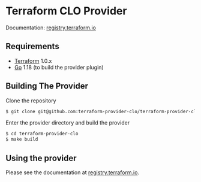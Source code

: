 Terraform CLO Provider
============================

Documentation: [registry.terraform.io](https://registry.terraform.io/providers/terraform-provider-clo/clo/latest/docs)

Requirements
------------

- [Terraform](https://www.terraform.io/downloads.html) 1.0.x
- [Go](https://golang.org/doc/install) 1.18 (to build the provider plugin)

Building The Provider
---------------------

Clone the repository

```sh
$ git clone git@github.com:terraform-provider-clo/terraform-provider-clo.git
```

Enter the provider directory and build the provider

```sh
$ cd terraform-provider-clo
$ make build
```

Using the provider
----------------------
Please see the documentation at [registry.terraform.io](https://registry.terraform.io/providers/clo-ru/clo/latest/docs).